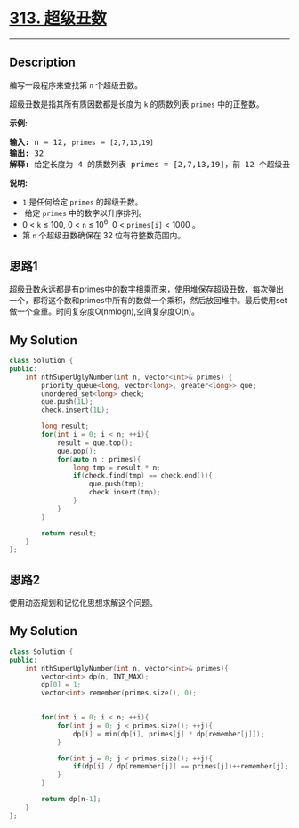 # [313. 超级丑数](https://leetcode-cn.com/problems/super-ugly-number/)

---

## Description

<section>
<p>编写一段程序来查找第 <code><em>n</em></code> 个超级丑数。</p>
<p>超级丑数是指其所有质因数都是长度为&nbsp;<code>k</code>&nbsp;的质数列表&nbsp;<code>primes</code>&nbsp;中的正整数。</p>
<p><strong>示例:</strong></p>
<pre><strong>输入:</strong> n = 12, <code>primes</code> = <code>[2,7,13,19]</code>
<strong>输出:</strong> 32 
<strong>解释: </strong>给定长度为 4 的质数列表 primes = [2,7,13,19]，前 12 个超级丑数序列为：[1,2,4,7,8,13,14,16,19,26,28,32] 。</pre>
<p><strong>说明:</strong></p>
<ul>
	<li><code>1</code>&nbsp;是任何给定&nbsp;<code>primes</code>&nbsp;的超级丑数。</li>
	<li>&nbsp;给定&nbsp;<code>primes</code>&nbsp;中的数字以升序排列。</li>
	<li>0 &lt; <code>k</code> ≤ 100, 0 &lt; <code>n</code> ≤ 10<sup>6</sup>, 0 &lt; <code>primes[i]</code> &lt; 1000 。</li>
	<li>第&nbsp;<code>n</code>&nbsp;个超级丑数确保在 32 位有符整数范围内。</li>
</ul>
</section>

## 思路1

超级丑数永远都是有primes中的数字相乘而来，使用堆保存超级丑数，每次弹出一个，都将这个数和primes中所有的数做一个乘积，然后放回堆中。最后使用set做一个查重。时间复杂度O(nmlogn),空间复杂度O(n)。

## My Solution

```cpp
class Solution {
public:
    int nthSuperUglyNumber(int n, vector<int>& primes) {
        priority_queue<long, vector<long>, greater<long>> que;
        unordered_set<long> check;
        que.push(1L);
        check.insert(1L);

        long result;
        for(int i = 0; i < n; ++i){
            result = que.top();
            que.pop();
            for(auto n : primes){
                long tmp = result * n;
                if(check.find(tmp) == check.end()){
                    que.push(tmp);
                    check.insert(tmp);
                }
            }
        }

        return result;
    }
};
```

## 思路2

使用动态规划和记忆化思想求解这个问题。

## My Solution

```c++
class Solution {
public:
    int nthSuperUglyNumber(int n, vector<int>& primes){
        vector<int> dp(n, INT_MAX);
        dp[0] = 1;
        vector<int> remember(primes.size(), 0);

        
        for(int i = 0; i < n; ++i){
            for(int j = 0; j < primes.size(); ++j){
                dp[i] = min(dp[i], primes[j] * dp[remember[j]]);
            }

            for(int j = 0; j < primes.size(); ++j){
                if(dp[i] / dp[remember[j]] == primes[j])++remember[j];
            }
        }

        return dp[n-1];
    }
};
```


